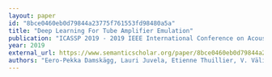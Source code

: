 ```yaml
---
layout: paper
id: "8bce0460eb0d79844a23775f761553fd98480a5a"
title: "Deep Learning For Tube Amplifier Emulation"
publication: "ICASSP 2019 - 2019 IEEE International Conference on Acoustics, Speech and Signal Processing (ICASSP)"
year: 2019
external_url: https://www.semanticscholar.org/paper/8bce0460eb0d79844a23775f761553fd98480a5a
authors: "Eero-Pekka Damskägg, Lauri Juvela, Etienne Thuillier, V. Välimäki"
---
```

